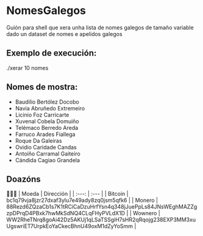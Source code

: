 # NomesGalegos
Guión para shell que xera unha lista de nomes galegos de tamaño variable dado un dataset de nomes e apelidos galegos

## Exemplo de execución:

./xerar 10 nomes


## Nomes de mostra:
+ Baudilio Bertólez Docobo
+ Navia Abruñedo Extremeiro
+ Licinio Foz Carricarte
+ Xuvenal Cobela Domuiño
+ Telémaco Berredo Areda
+ Farruco Arades Fiallega
+ Roque Da Galeiras
+ Ovidio Caridade Candas
+ Antoíño Carramal Gaiteiro
+ Cándida Cagiao Grandela

## Doazóns
🙇🙇‍♀
| Moeda			| Dirección										                                                                      |
| :---:     | :---                                                                                              |
| Bitcoin   | bc1q79vja8jzr27dxaf3ylu7e49ady8zq0jsm5qfk6                                                        |
| Monero    | 88Rezd6ZQzaCb1s7K1tRCiCaDzuHrfYsn4q348jJuePpLs84JNsWEghMAZZgzpDPrqD4PBxk7hwMkSdNQ4CLqFHyPVLdX1D   |
| Wownero   | WW2RheTNrq8goAi42Dz5AKUj1qLSaTSSgiH7sHR2qRqojg238EXP3MM3xuUgswriET7UrpkEoYaCkecBhnU49oxM1dZyYoSmm |
